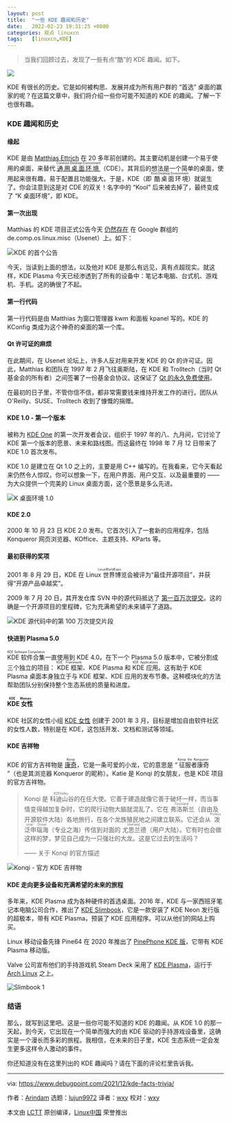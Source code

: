 ```yaml
---
layout: post
title:	"一些 KDE 趣闻和历史"
date:	2022-02-23 19:31:25 +0800 
categories:	观点 linuxcn 
tags:	[linuxcn,KDE]
---
```




> 
> 当我们回顾过去，发现了一些有点“酷”的 KDE 趣闻。如下。
> 
> 
> 


![](/Asserts/Images//attachment/album/202202/23/193047v98lqj2mja9asvmj.jpg)


KDE 有很长的历史。它是如何被构思、发展并成为所有用户群的 “首选” 桌面的赢家的呢？在这篇文章中，我们将介绍一些你可能不知道的 KDE 的趣闻。了解一下也很有趣。


### KDE 趣闻和历史


#### 缘起


KDE 是由 [Matthias Ettrich](https://en.wikipedia.org/wiki/Matthias_Ettrich) 在 20 多年前创建的。其主要动机是创建一个易于使用的桌面，来替代 <ruby> <a href="https://sourceforge.net/projects/cdesktopenv/">  通用桌面环境 </a> <rt>  Common Desktop Environment </rt></ruby>（CDE）。其背后的想法是一个简单的桌面，使用起来很有趣，易于配置且功能强大。于是，KDE（即<ruby> 酷桌面环境 <rt>  Kool Desktop Environment </rt></ruby>）就诞生了。你会注意到这是对 CDE 的双关！名字中的 “Kool” 后来被去掉了，最终变成了 “K 桌面环境”，即 KDE。


#### 第一次出现


Matthias 的 KDE 项目正式公告今天 [仍然存在](https://groups.google.com/g/de.comp.os.linux.misc/c/SDbiV3Iat_s/m/zv_D_2ctS8sJ) 在 Google 群组的 de.comp.os.linux.misc（Usenet）上。如下：


![KDE 的首个公告](/Asserts/Images//attachment/album/202202/23/193126x2j2xqec8rlaz6a5.jpg)


今天，当读到上面的想法，以及他对 KDE 是那么有远见，真有点超现实。就这样，KDE Plasma 今天已经渗透到了所有的设备中：笔记本电脑、台式机、游戏机、手机。这的确很了不起。


#### 第一行代码


第一行代码是由 Matthias 为窗口管理器 kwm 和面板 kpanel 写的。KDE 的 KConfig 类成为这个神奇的桌面的第一个库。


#### Qt 许可证的麻烦


在此期间，在 Usenet 论坛上，许多人反对用来开发 KDE 的 Qt 的许可证。因此，Matthias 和团队在 1997 年 2 月飞往奥斯陆，在 KDE 和 Trolltech（当时 Qt 基金会的所有者）之间签署了一份基金会协议。这保证了 [Qt 的永久免费使用](https://dot.kde.org/2016/01/13/qt-guaranteed-stay-free-and-open-%E2%80%93-legal-update)。


在最初的日子里，不管你信不信，都非常需要钱来维持开发工作的进行。团队从 O'Reilly、SUSE、Trolltech 收到了慷慨的捐赠。


#### KDE 1.0 - 第一个版本


被称为 [KDE One](https://community.kde.org/KDE_Project_History/KDE_One_(Developer_Meeting)) 的第一次开发者会议，组织于 1997 年的八、九月间，它讨论了 KDE 第一个版本的愿景、未来和路线图。而这最终在 1998 年 7 月 12 日带来了 KDE 1.0 首次发布。


KDE 1.0 是建立在 Qt 1.0 之上的，主要是用 C++ 编写的。在我看来，它今天看起来仍然令人惊叹。你可以想象一下，在用户界面、用户交互、以及最重要的 —— 为大众提供一个完美的 Linux 桌面方面，这个愿景是多么先进。


![K 桌面环境 1.0](/Asserts/Images//attachment/album/202202/23/193126kls4eeq7teqt8ezh.jpg)


#### KDE 2.0


2000 年 10 月 23 日 KDE 2.0 发布。它首次引入了一套新的应用程序，包括 Konqueror 网页浏览器、KOffice、主题支持、KParts 等。


#### 最初获得的奖项


2001 年 8 月 29 日，KDE 在 <ruby> Linux 世界博览会 <rt>  LinuxWorldExpo </rt></ruby> 被评为“最佳开源项目”，并获得“开源产品卓越奖”。


2009 年 7 月 20 日，其开发仓库 SVN 中的源代码抵达了 [第一百万次提交](https://marc.info/?l=kde-commits&m=124811211002267&w=2)。这的确是一个开源项目的里程碑，它为充满希望的未来铺平了道路。


![KDE 源代码中的第 100 万次提交片段](/Asserts/Images//attachment/album/202202/23/193126ofy28xlyb0xx03bl.jpg)


#### 快进到 Plasma 5.0


<ruby> KDE 软件合集 <rt>  KDE Software Compilation </rt></ruby>一直使用到 KDE 4.0。在下一个 Plasma 5.0 版本中，它被分割成三个独立的项目：<ruby> KDE 框架 <rt>  KDE Framework </rt></ruby>、KDE Plasma 和 <ruby> KDE 应用 <rt>  KDE Applications </rt></ruby>。这有助于 KDE Plasma 桌面本身独立于与 KDE 框架、KDE 应用的发布节奏。这种模块化的方法帮助团队分别保持整个生态系统的质量和进度。


#### <ruby> KDE 女性 <rt>  KDE Woman </rt></ruby>


KDE 社区的女性小组 [KDE 女性](https://community.kde.org/KDE_Women) 创建于 2001 年 3 月，目标是增加自由软件社区的女性人数，特别是在 KDE，这包括开发、文档和测试等领域。


#### KDE 吉祥物


KDE 的官方吉祥物是 <ruby> <a href="https://community.kde.org/Konqi">  康奇 </a> <rt>  Konqi </rt></ruby>，它是一条可爱的小龙，它的意思是 “<ruby> 征服者康奇 <rt>  Konqi the Konqueror </rt></ruby>”（也是其浏览器 Konqueror 的昵称）。Katie 是 Konqi 的女朋友，也是 KDE 项目的官方吉祥物。



> 
> Konqi 是<ruby> 科迪山谷 <rt>  KDEValley </rt></ruby>的在任大使。它善于建造就像它善于破坏一样，而当事情变得越加复杂时，它的爬行动物大脑就混乱了。它在<ruby> 弗洛斯兰 <rt>  Flossland </rt></ruby>（自由及开源软件大陆）各地旅行，在各个龙族殖民地之间建立联系。它还会从<ruby> 泼泛申瑙海 <rt>  Professional Ocean </rt></ruby>（专业之海）传信到对面的<ruby> 尤思兰德 <rt>  Userland </rt></ruby>（用户大陆）。它有时也会做这样的梦，梦见自己成为一只强壮的大龙。这是它过去的生活吗？
> 
> 
> —— 关于 Konqi 的官方描述
> 
> 
> 


![Konqi - 官方 KDE 吉祥物](/Asserts/Images//attachment/album/202202/23/193126v5c9twbfqbwc8qxx.jpg)


#### KDE 走向更多设备和充满希望的未来的旅程


多年来，KDE Plasma 成为各种硬件的首选桌面。2016 年，KDE 与一家西班牙笔记本电脑公司合作，推出了 [KDE Slimbook](https://kde.slimbook.es/)，它是一款安装了 KDE Neon 发行版的超极本，带有 KDE Plasma，预装了 KDE 应用程序。可以从他们的网站上购买。


Linux 移动设备先锋 Pine64 在 2020 年推出了 [PinePhone KDE 版](https://www.debugpoint.com/2020/11/pinephone-kde-community-edition-plasma-mobile/)，它带有 KDE Plasma 移动版。


Valve 公司宣布他们的手持游戏机 Steam Deck 采用了 [KDE Plasma](https://www.debugpoint.com/tag/kde-plasma)，运行于 [Arch Linux](https://www.debugpoint.com/tag/arch-linux) 之上。


![Slimbook 1](/Asserts/Images//attachment/album/202202/23/193126davh7i5vik1uiahi.jpg)


### 结语


那么，就写到这里吧。这是一些你可能不知道的 KDE 的趣闻。从 KDE 1.0 的那一天起，到今天，它出现在一个简单而强大的由 KDE 驱动的手持游戏设备里，这确实是一个漫长而多彩的旅程。我相信，在未来的日子里，KDE 生态系统一定会发生更多这样令人激动的事件。


你还知道没有在这里列出的 KDE 趣闻吗？请在下面的评论栏里告诉我。




---


via: <https://www.debugpoint.com/2021/12/kde-facts-trivia/>


作者：[Arindam](https://www.debugpoint.com/author/admin1/) 选题：[lujun9972](https://github.com/lujun9972) 译者：[wxy](https://github.com/wxy) 校对：[wxy](https://github.com/wxy)


本文由 [LCTT](https://github.com/LCTT/TranslateProject) 原创编译，[Linux中国](https://linux.cn/) 荣誉推出
